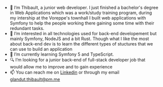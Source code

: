 - 👋 I’m Thibault, a junior web developer. I just finished a bachelor's degree in Web Applications which was a work/study training program, during my intership at the Voreppe's townhall I built web applications with Symfony to help the people working there gaining some time with their redundant tasks.
- 👀 I’m interested in all technologies used for back-end developement but mainly Symfony, NodeJS and a bit Rust. Though what I like the most about back-end dev is to learn the different types of stuctures that we can use to build an application
- 🌱 I’m currently learning Symfony 5 and TypeScript.
- 🔍 I’m looking for a junior back-end of full-stack developer job that would allow me to improve and to gain experience
- 📫 You can reach me on [Linkedin](https://www.linkedin.com/in/thibault-glandut/) or through my email <glandut.thibault@pm.me>

<!---
ThibaultISN/ThibaultISN is a ✨ special ✨ repository because its `README.md` (this file) appears on your GitHub profile.
You can click the Preview link to take a look at your changes.
--->
